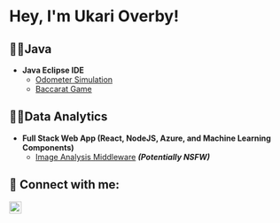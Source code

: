 <h1>Hey, I'm Ukari Overby!</h1>

<h2>👨‍💻Java</h2>

 - <b>Java Eclipse IDE</b>
    - [Odometer Simulation](https://github.com/uoverby5/OdometerProject)
    - [Baccarat Game](https://github.com/uoverby5/OdometerProject)
    
<h2>👨‍💻Data Analytics</h2>

- <b>Full Stack Web App (React, NodeJS, Azure, and Machine Learning Components)</b>
  - [Image Analysis Middleware](https://github.com/joshmadakor1/4chan-Image-Analysis-Middleware-C964) <b><i>(Potentially NSFW)</b></i>
  
<h2> 🤳 Connect with me:</h2>

[<img align="left" alt="JoshMadakor | LinkedIn" width="22px" src="https://cdn.jsdelivr.net/npm/simple-icons@v3/icons/linkedin.svg" />][linkedin]

[linkedin]: https://www.linkedin.com/in/ukari-overby-82255b290/

